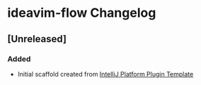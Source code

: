 <!-- Keep a Changelog guide -> https://keepachangelog.com -->

# ideavim-flow Changelog

## [Unreleased]
### Added
- Initial scaffold created from [IntelliJ Platform Plugin Template](https://github.com/JetBrains/intellij-platform-plugin-template)
